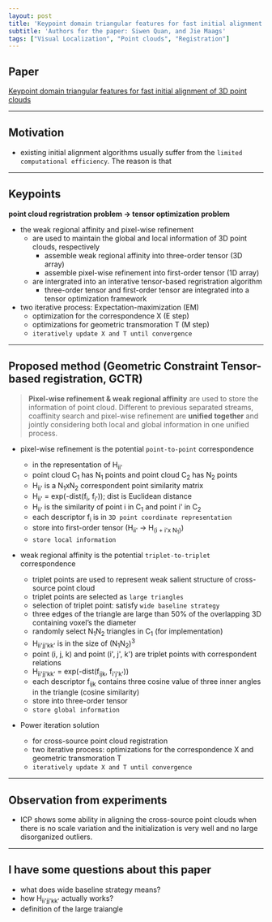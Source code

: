 ```yaml
---
layout: post
title: 'Keypoint domain triangular features for fast initial alignment of 3D point clouds'
subtitle: 'Authors for the paper: Siwen Quan, and Jie Maags'
tags: ["Visual Localization", "Point clouds", "Registration"]
---
```


## Paper
<a href="https://scholar.google.com/scholar?hl=zh-TW&as_sdt=0%2C5&q=Keypoint+domain+triangular+features+for+fast+initial+alignment+of+3D+point+clouds&btnG=#d=gs_qabs&u=%23p%3D6lDUg-A7sNkJ"> Keypoint domain triangular features for fast initial alignment of 3D point clouds</a>

---

## Motivation
- existing initial alignment algorithms usually suffer from the `limited computational efficiency`. The reason is that 


---

## Keypoints
**point cloud regristration problem &rarr; tensor optimization problem**
- the weak regional affinity and pixel-wise refinement 
  - are used to maintain the global and local information of 3D point clouds, respectively
    - assemble weak regional affinity into three-order tensor (3D array)
    - assemble pixel-wise refinement into first-order tensor (1D array)
  - are intergrated into an interative tensor-based regristration algorithm
    - three-order tensor and first-order tensor are integrated into a tensor optimization framework
- two iterative process: Expectation-maximization (EM)  
  - optimization for the correspondence X (E step) 
  - optimizations for geometric transmoration T (M step)
  - `iteratively update X and T until convergence`
  
---

## Proposed method (Geometric Constraint Tensor-based registration, GCTR)
> **Pixel-wise refinement &amp; weak regional affinity** are used to store the information of point cloud. Different to previous separated streams, coaffinity search and pixel-wise refinement are **unified together** and jointly considering both local and global information in one unified process.

- pixel-wise refinement is the potential `point-to-point` correspondence
  - in the representation of H<sub>ii'</sub>
  - point cloud C<sub>1</sub> has N<sub>1</sub> points and point cloud C<sub>2</sub> has N<sub>2</sub> points	
  - H<sub>ii'</sub> is a N<sub>1</sub>xN<sub>2</sub> correspondent point similarity matrix
  - H<sub>ii'</sub> = exp(-dist(f<sub>i</sub>, f<sub>i'</sub>)); dist is Euclidean distance
  - H<sub>ii'</sub> is the similarity of point i in C<sub>1</sub> and point i' in C<sub>2</sub>
  - each descriptor f<sub>i</sub> is in `3D point coordinate representation`
  - store into first-order tensor (H<sub>ii'</sub> &rarr; H<sub>(i + i'x N<sub>1</sub>)</sub>)
  - `store local information` <br>

- weak regional affinity is the potential `triplet-to-triplet` correspondence
  - triplet points are used to represent weak salient structure of cross-source point cloud
  - triplet points are selected as `large triangles`
  - selection of triplet point: satisfy `wide baseline strategy`
  - three edges of the triangle are large than 50% of the overlapping 3D containing voxel’s the diameter
  - randomly select N<sub>1</sub>N<sub>2</sub> triangles in C<sub>1</sub> (for implementation)
  - H<sub>ii'jj'kk'</sub> is in the size of (N<sub>1</sub>N<sub>2</sub>)<sup>3</sup>
  - point (i, j, k) and point (i', j', k') are triplet points with correspondent relations
  - H<sub>ii'jj'kk'</sub> =  exp(-dist(f<sub>ijk</sub>, f<sub>i'j'k'</sub>))
  - each descriptor f<sub>ijk</sub> contains three cosine value of three inner angles in the triangle (cosine similarity)
  - store into three-order tensor
  - `store global information` <br>
  
- Power iteration solution
  - for cross-source point cloud registration
  - two iterative process: optimizations for the correspondence X and geometric transmoration T
  - `iteratively update X and T until convergence`
  
---

## Observation from experiments
- ICP shows some ability in aligning the cross-source point clouds when there is no scale variation and the initialization is very well and no large disorganized outliers.

---

## I have some questions about this paper
- what does wide baseline strategy means?
- how H<sub>ii'jj'kk'</sub> actually works?
- definition of the large traiangle
  
